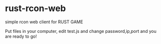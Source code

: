 # rust-rcon-web
simple rcon web client for RUST GAME

Put files in your computer, edit test.js and change password,ip,port and you are ready to go!
